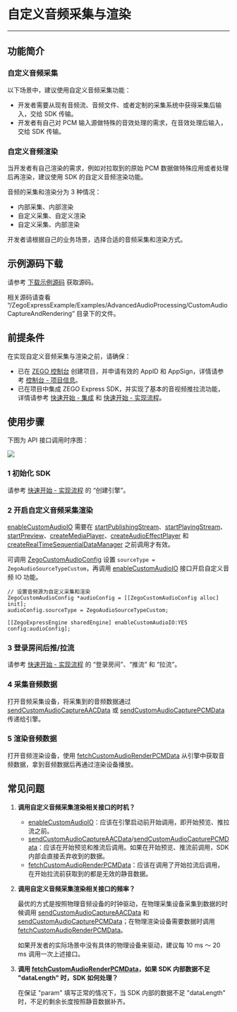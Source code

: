 # 自定义音频采集与渲染

- - -

## 功能简介

### 自定义音频采集

以下场景中，建议使用自定义音频采集功能：

- 开发者需要从现有音频流、音频文件、或者定制的采集系统中获得采集后输入，交给 SDK 传输。
- 开发者有自己对 PCM 输入源做特殊的音效处理的需求，在音效处理后输入，交给 SDK 传输。

### 自定义音频渲染

当开发者有自己渲染的需求，例如对拉取到的原始 PCM 数据做特殊应用或者处理后再渲染，建议使用 SDK 的自定义音频渲染功能。

<Warning title="注意">


音频的采集和渲染分为 3 种情况：

- 内部采集、内部渲染
- 自定义采集、自定义渲染
- 自定义采集、内部渲染

开发者请根据自己的业务场景，选择合适的音频采集和渲染方式。
</Warning>

## 示例源码下载

请参考 [下载示例源码](https://doc-zh.zego.im/article/3582) 获取源码。

相关源码请查看 “/ZegoExpressExample/Examples/AdvancedAudioProcessing/CustomAudioCaptureAndRendering” 目录下的文件。

## 前提条件

在实现自定义音频采集与渲染之前，请确保：

- 已在 [ZEGO 控制台](https://console.zego.im) 创建项目，并申请有效的 AppID 和 AppSign，详情请参考 [控制台 - 项目信息](/console/project-info)。
- 已在项目中集成 ZEGO Express SDK，并实现了基本的音视频推拉流功能，详情请参考 [快速开始 - 集成](https://doc-zh.zego.im/article/3574) 和 [快速开始 - 实现流程](https://doc-zh.zego.im/article/7631)。


## 使用步骤

下图为 API 接口调用时序图：

<Frame width="512" height="auto" caption=""><img src="https://doc-media.zego.im/sdk-doc/Pics/Express/custom_audio_capture_render_ios.png" /></Frame>

### 1 初始化 SDK

请参考 [快速开始 - 实现流程](https://doc-zh.zego.im/article/7631#CreateEngine) 的 “创建引擎”。

### 2 开启自定义音频采集渲染

<Warning title="注意">


[enableCustomAudioIO](https://doc-zh.zego.im/article/api?doc=Express_Audio_SDK_API~objective-c_ios~class~ZegoExpressEngine#enable-custom-audio-io-config) 需要在 [startPublishingStream](https://doc-zh.zego.im/article/api?doc=Express_Audio_SDK_API~objective-c_ios~class~ZegoExpressEngine#start-publishing-stream)、[startPlayingStream](https://doc-zh.zego.im/article/api?doc=Express_Audio_SDK_API~objective-c_ios~class~ZegoExpressEngine#start-playing-stream-canvas)、[startPreview](https://doc-zh.zego.im/article/api?doc=Express_Audio_SDK_API~objective-c_ios~class~ZegoExpressEngine#start-preview)、[createMediaPlayer](https://doc-zh.zego.im/article/api?doc=Express_Audio_SDK_API~objective-c_ios~class~ZegoExpressEngine#create-media-player)、[createAudioEffectPlayer](https://doc-zh.zego.im/article/api?doc=Express_Audio_SDK_API~objective-c_ios~class~ZegoExpressEngine#create-audio-effect-player) 和 [createRealTimeSequentialDataManager](https://doc-zh.zego.im/article/api?doc=Express_Audio_SDK_API~objective-c_ios~class~ZegoExpressEngine#create-real-time-sequential-data-manager) 之前调用才有效。
</Warning>

可调用 [ZegoCustomAudioConfig](https://doc-zh.zego.im/article/api?doc=Express_Audio_SDK_API~objective-c_ios~class~ZegoCustomAudioConfig) 设置 `sourceType = ZegoAudioSourceTypeCustom`，再调用 [enableCustomAudioIO](https://doc-zh.zego.im/article/api?doc=Express_Audio_SDK_API~objective-c_ios~class~ZegoExpressEngine#enable-custom-audio-io-config) 接口开启自定义音频 IO 功能。

```objc
// 设置音频源为自定义采集和渲染
ZegoCustomAudioConfig *audioConfig = [[ZegoCustomAudioConfig alloc] init];
audioConfig.sourceType = ZegoAudioSourceTypeCustom;

[[ZegoExpressEngine sharedEngine] enableCustomAudioIO:YES config:audioConfig];
```

### 3 登录房间后推/拉流

请参考 [快速开始 - 实现流程](https://doc-zh.zego.im/article/7631#createroom) 的 “登录房间”、“推流” 和 “拉流”。

### 4 采集音频数据

打开音频采集设备，将采集到的音频数据通过 [sendCustomAudioCaptureAACData](https://doc-zh.zego.im/article/api?doc=Express_Audio_SDK_API~objective-c_ios~class~ZegoExpressEngine#send-custom-audio-capture-aac-data-data-length-config-length-timestamp-samples-param-channel) 或 [sendCustomAudioCapturePCMData](https://doc-zh.zego.im/article/api?doc=Express_Audio_SDK_API~objective-c_ios~class~ZegoExpressEngine#send-custom-audio-capture-pcm-data-data-length-param) 传递给引擎。

### 5 渲染音频数据

打开音频渲染设备，使用 [fetchCustomAudioRenderPCMData](https://doc-zh.zego.im/article/api?doc=Express_Audio_SDK_API~objective-c_ios~class~ZegoExpressEngine#fetch-custom-audio-render-pcm-data-data-length-param) 从引擎中获取音频数据，拿到音频数据后再通过渲染设备播放。

## 常见问题

1. **调用自定义音频采集渲染相关接口的时机？**

    - [enableCustomAudioIO](https://doc-zh.zego.im/article/api?doc=Express_Audio_SDK_API~objective-c_ios~class~ZegoExpressEngine#enable-custom-audio-io-config)：应该在引擎启动前开始调用，即开始预览、推拉流之前。
    - [sendCustomAudioCaptureAACData](https://doc-zh.zego.im/article/api?doc=Express_Audio_SDK_API~objective-c_ios~class~ZegoExpressEngine#send-custom-audio-capture-aac-data-data-length-config-length-timestamp-samples-param-channel)/[sendCustomAudioCapturePCMData](https://doc-zh.zego.im/article/api?doc=Express_Audio_SDK_API~objective-c_ios~class~ZegoExpressEngine#send-custom-audio-capture-pcm-data-data-length-param)：应该在开始预览和推流后调用。如果在开始预览、推流前调用，SDK 内部会直接丢弃收到的数据。
    - [fetchCustomAudioRenderPCMData](https://doc-zh.zego.im/article/api?doc=Express_Audio_SDK_API~objective-c_ios~class~ZegoExpressEngine#fetch-custom-audio-render-pcm-data-data-length-param)：应该在调用了开始拉流后调用，在开始拉流前获取到的都是无效的静音数据。

2. **调用自定义音频采集渲染相关接口的频率？**

    最优的方式是按照物理音频设备的时钟驱动，在物理采集设备采集到数据的时候调用 [sendCustomAudioCaptureAACData](https://doc-zh.zego.im/article/api?doc=Express_Audio_SDK_API~objective-c_ios~class~ZegoExpressEngine#send-custom-audio-capture-aac-data-data-length-config-length-timestamp-samples-param-channel) 和 [sendCustomAudioCapturePCMData](https://doc-zh.zego.im/article/api?doc=Express_Audio_SDK_API~objective-c_ios~class~ZegoExpressEngine#send-custom-audio-capture-pcm-data-data-length-param)；在物理渲染设备需要数据时调用 [fetchCustomAudioRenderPCMData](https://doc-zh.zego.im/article/api?doc=Express_Audio_SDK_API~objective-c_ios~class~ZegoExpressEngine#fetch-custom-audio-render-pcm-data-data-length-param)。

    如果开发者的实际场景中没有具体的物理设备来驱动，建议每 10 ms ～ 20 ms 调用一次上述接口。

3. **调用 [fetchCustomAudioRenderPCMData](https://doc-zh.zego.im/article/api?doc=Express_Audio_SDK_API~objective-c_ios~class~ZegoExpressEngine#fetch-custom-audio-render-pcm-data-data-length-param)，如果 SDK 内部数据不足 "dataLength" 时，SDK 如何处理？**

    在保证 "param" 填写正常的情况下，当 SDK 内部的数据不足 "dataLength" 时，不足的剩余长度按照静音数据补齐。

<Content />